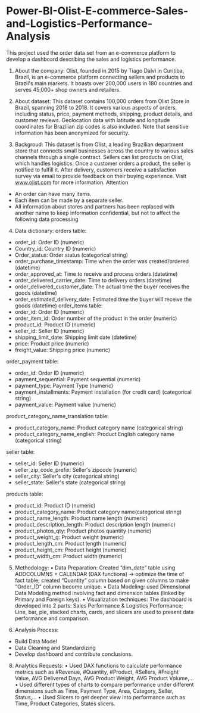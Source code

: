 # Power-BI-Olist-E-commerce-Sales-and-Logistics-Performance-Analysis
This project used the order data set from an e-commerce platform to develop a dashboard describing the sales and logistics  performance.

1. About the company:
Olist, founded in 2015 by Tiago Dalvi in Curitiba, Brazil, is an e-commerce platform connecting sellers and products to Brazil's main markets. It boasts over 200,000 users in 180 countries and serves 45,000+ shop owners and retailers.

2. About dataset:
This dataset contains 100,000 orders from Olist Store in Brazil, spanning 2016 to 2018. It covers various aspects of orders, including status, price, payment methods, shipping, product details, and customer reviews. Geolocation data with latitude and longitude coordinates for Brazilian zip codes is also included. Note that sensitive information has been anonymized for security.

3. Backgroud:
This dataset is from Olist, a leading Brazilian department store that connects small businesses across the country to various sales channels through a single contract. Sellers can list products on Olist, which handles logistics. Once a customer orders a product, the seller is notified to fulfill it. After delivery, customers receive a satisfaction survey via email to provide feedback on their buying experience. Visit www.olist.com for more information.
Attention
- An order can have many items.
- Each item can be made by a separate seller.
- All information about stores and partners has been replaced with another name
to keep information confidential, but not to affect the following data processing

4. Data dictionary:
orders table:
- order_id: Order ID (numeric)
- Country_id: Country ID (numeric)
- Order_status: Order status (categorical string)
- order_purchase_timestamp: Time when the order was created/ordered (datetime)
- order_approved_at: Time to receive and process orders (datetime)
- order_delivered_carrier_date: Time to delivery orders (datetime)
- order_delivered_customer_date: The actual time the buyer receives the goods (datetime)
- order_estimated_delivery_date: Estimated time the buyer will receive the goods (datetime)
order_items table:
- order_id: Order ID (numeric)
- order_item_id: Order number of the product in the order (numeric)
- product_id: Product ID (numeric)
- seller_id: Seller ID (numeric)
- shipping_limit_date: Shipping limit date (datetime)
- price: Product price (numeric)
- freight_value: Shipping price (numeric)

order_payment table:
- order_id: Order ID (numeric)
- payment_sequential: Payment sequential (numeric)
- payment_type: Payment Type (numeric)
- payment_installments: Payment installation (for credit card) (categorical string)
- payment_value: Payment value (numeric)

product_category_name_translation table:
- product_category_name: Product category name (categorical string)
- product_category_name_english: Product English category name (categorical string)

seller table:
- seller_id: Seller ID (numeric)
- seller_zip_code_prefix: Seller's zipcode (numeric)
- seller_city: Seller's city (categorical string)
- seller_state: Seller's state (categorical string)

products table:
- product_id: Product ID (numeric)
- product_category_name: Product category name(categorical string)
- product_name_length: Product name length (numeric)
- product_description_length: Product description length (numeric)
- product_photos_qty: Product photos quantity (numeric)
- product_weight_g: Product weight (numeric)
- product_length_cm: Product length (numeric)
- product_height_cm: Product height (numeric)
- product_width_cm: Product width (numeric)

5. Methodology:
• Data Preparation: Created “dim_date” table using ADDCOLUMNS + CALENDAR (DAX functions) → optimize the time of fact
table; created “Quantity” column based on given columns to make “Order_ID” column become unique.
• Data Modeling: used Dimensional Data Modeling method involving fact and dimension tables (linked by Primary and Foreign 
keys).
• Visualization techniques: The dashboard is developed into 2 parts: Sales Performance & Logistics Performance; Line, bar, pie, 
stacked charts, cards, and slicers are used to present data performance and comparison.

6. Analysis Process:
- Build Data Model
- Data Cleaning and Standardizing
- Develop dashboard and contribute conclusions.

8. Analytics Requests:
• Used DAX functions to calculate performance metrics such as #Revenue, #Quantity, #Product, #Sellers, #Freight Value, AVG
Delivered Days, AVG Product Weight, AVG Product Volume,…
• Used different types of charts to compare performance under different dimensions such as Time, Payment Type, Area, 
Category, Seller, Status,…
• Used Slicers to get deeper view into performance such as Time, Product Categories, States slicers.
